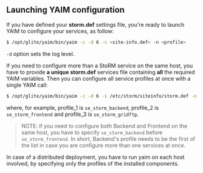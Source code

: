 ## Launching YAIM configuration

If you have defined your **storm.def** settings file, you're ready to launch YAIM to configure your services, as follow:

```bash
$ /opt/glite/yaim/bin/yaim -c -d 6 -s <site-info.def> -n <profile>
```

```-d``` option sets the log level.

If you need to configure more than a StoRM service on the same host, you have to provide **a unique storm.def** services file containing **all** the required YAIM variables. Then you can configure all service profiles at once with a single YAIM call:

```bash
$ /opt/glite/yaim/bin/yaim -c -d 6 -s /etc/storm/siteinfo/storm.def -n <profile_1> -n <profile_2> -n <profile_3>
```

where, for example, profile\_1 is ```se_storm_backend```, profile\_2 is ```se_storm_frontend``` and profile\_3 is ```se_storm_gridftp```.

> NOTE: if you need to configure both Backend and Frontend on the same host, you have to specify ```se_storm_backend``` before ```se_storm_frontend```. In short, Backend's profile needs to be the first of the list in case you are configure more than one services at once.

In case of a distributed deployment, you have to run yaim on each host involved, by specifying only the profiles of the installed components.

